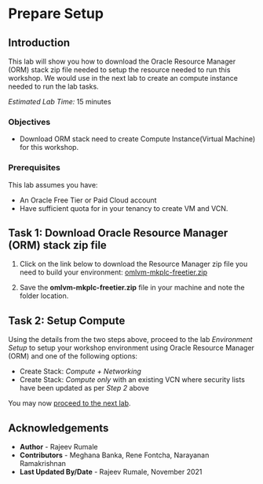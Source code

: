 # Prepare Setup

## Introduction
This lab will show you how to download the Oracle Resource Manager (ORM) stack zip file needed to setup the resource needed to run this workshop. We would use in the next lab to create an compute instance needed to run the lab tasks.

*Estimated Lab Time:* 15 minutes

### Objectives
-   Download ORM stack need to create Compute Instance(Virtual Machine) for this workshop.

### Prerequisites
This lab assumes you have:
- An Oracle Free Tier or Paid Cloud account
- Have sufficient quota for in your tenancy to create VM and VCN.

## Task 1: Download Oracle Resource Manager (ORM) stack zip file
1.  Click on the link below to download the Resource Manager zip file you need to build your environment: [omlvm-mkplc-freetier.zip](https://objectstorage.us-ashburn-1.oraclecloud.com/p/sDX34HYvxdv1GjdCplfdYt-HSj9NBe4rjsXgltW0Ax5VPGmhSlGBpqm3wVVvhFxR/n/oraclepartnersas/b/omlvm-mkplc-freetier/o/omlvm-mkplc-freetier.zip)

2.  Save the **omlvm-mkplc-freetier.zip** file in your machine and note the folder location.

## Task 2: Setup Compute   
Using the details from the two steps above, proceed to the lab *Environment Setup* to setup your workshop environment using Oracle Resource Manager (ORM) and one of the following options:
  -  Create Stack:  *Compute + Networking*
  -  Create Stack:  *Compute only* with an existing VCN where security lists have been updated as per *Step 2* above

You may now [proceed to the next lab](#next).

## Acknowledgements

* **Author** - Rajeev Rumale
* **Contributors** - Meghana Banka, Rene Fontcha, Narayanan Ramakrishnan
* **Last Updated By/Date** - Rajeev Rumale, November 2021
